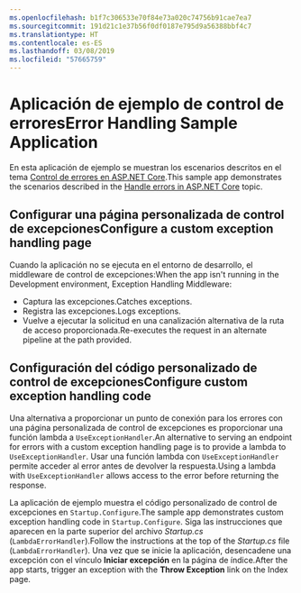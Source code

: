 ```yaml
---
ms.openlocfilehash: b1f7c306533e70f84e73a020c74756b91cae7ea7
ms.sourcegitcommit: 191d21c1e37b56f0df0187e795d9a56388bbf4c7
ms.translationtype: HT
ms.contentlocale: es-ES
ms.lasthandoff: 03/08/2019
ms.locfileid: "57665759"
---
```

# <a name="error-handling-sample-application"></a><span data-ttu-id="e3c2f-101">Aplicación de ejemplo de control de errores</span><span class="sxs-lookup"><span data-stu-id="e3c2f-101">Error Handling Sample Application</span></span>

<span data-ttu-id="e3c2f-102">En esta aplicación de ejemplo se muestran los escenarios descritos en el tema [Control de errores en ASP.NET Core](https://docs.microsoft.com/aspnet/core/fundamentals/error-handling).</span><span class="sxs-lookup"><span data-stu-id="e3c2f-102">This sample app demonstrates the scenarios described in the [Handle errors in ASP.NET Core](https://docs.microsoft.com/aspnet/core/fundamentals/error-handling) topic.</span></span>

## <a name="configure-a-custom-exception-handling-page"></a><span data-ttu-id="e3c2f-103">Configurar una página personalizada de control de excepciones</span><span class="sxs-lookup"><span data-stu-id="e3c2f-103">Configure a custom exception handling page</span></span>

<span data-ttu-id="e3c2f-104">Cuando la aplicación no se ejecuta en el entorno de desarrollo, el middleware de control de excepciones:</span><span class="sxs-lookup"><span data-stu-id="e3c2f-104">When the app isn't running in the Development environment, Exception Handling Middleware:</span></span>

* <span data-ttu-id="e3c2f-105">Captura las excepciones.</span><span class="sxs-lookup"><span data-stu-id="e3c2f-105">Catches exceptions.</span></span>
* <span data-ttu-id="e3c2f-106">Registra las excepciones.</span><span class="sxs-lookup"><span data-stu-id="e3c2f-106">Logs exceptions.</span></span>
* <span data-ttu-id="e3c2f-107">Vuelve a ejecutar la solicitud en una canalización alternativa de la ruta de acceso proporcionada.</span><span class="sxs-lookup"><span data-stu-id="e3c2f-107">Re-executes the request in an alternate pipeline at the path provided.</span></span>

## <a name="configure-custom-exception-handling-code"></a><span data-ttu-id="e3c2f-108">Configuración del código personalizado de control de excepciones</span><span class="sxs-lookup"><span data-stu-id="e3c2f-108">Configure custom exception handling code</span></span>

<span data-ttu-id="e3c2f-109">Una alternativa a proporcionar un punto de conexión para los errores con una página personalizada de control de excepciones es proporcionar una función lambda a `UseExceptionHandler`.</span><span class="sxs-lookup"><span data-stu-id="e3c2f-109">An alternative to serving an endpoint for errors with a custom exception handling page is to provide a lambda to `UseExceptionHandler`.</span></span> <span data-ttu-id="e3c2f-110">Usar una función lambda con `UseExceptionHandler` permite acceder al error antes de devolver la respuesta.</span><span class="sxs-lookup"><span data-stu-id="e3c2f-110">Using a lambda with `UseExceptionHandler` allows access to the error before returning the response.</span></span>

<span data-ttu-id="e3c2f-111">La aplicación de ejemplo muestra el código personalizado de control de excepciones en `Startup.Configure`.</span><span class="sxs-lookup"><span data-stu-id="e3c2f-111">The sample app demonstrates custom exception handling code in `Startup.Configure`.</span></span> <span data-ttu-id="e3c2f-112">Siga las instrucciones que aparecen en la parte superior del archivo *Startup.cs* (`LambdaErrorHandler`).</span><span class="sxs-lookup"><span data-stu-id="e3c2f-112">Follow the instructions at the top of the *Startup.cs* file (`LambdaErrorHandler`).</span></span> <span data-ttu-id="e3c2f-113">Una vez que se inicie la aplicación, desencadene una excepción con el vínculo **Iniciar excepción** en la página de índice.</span><span class="sxs-lookup"><span data-stu-id="e3c2f-113">After the app starts, trigger an exception with the **Throw Exception** link on the Index page.</span></span>
